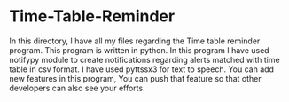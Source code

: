 # Time-Table-Reminder
In this directory, I have all my files regarding the Time table reminder program.
This program is written in python.
In this program I have used notifypy module to create notifications regarding alerts matched with time table in csv format.
I have used pyttssx3 for text to speech.
You can add new features in this program, You can push that feature so that other developers can also see your efforts.
